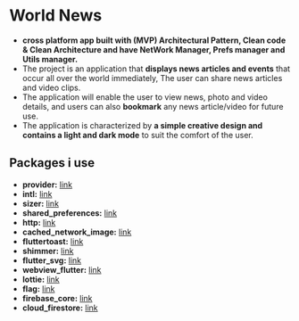 # World News 

- **cross platform app built with (MVP) Architectural Pattern, Clean code & Clean Architecture and have NetWork Manager, Prefs manager and Utils manager.**
- The project is an application that **displays news articles and events** that occur all over the world immediately, The user can share news articles and video clips.
- The application will enable the user to view news, photo and video details, and users can also **bookmark** any news article/video for future use.
- The application is characterized by **a simple creative design and contains a light and dark mode** to suit the comfort of the user.

## Packages i use

- **provider:** [link](https://pub.dev/packages/provider)
- **intl:** [link](https://pub.dev/packages/intl)
- **sizer:** [link](https://pub.dev/packages/sizer)
- **shared_preferences:** [link](https://pub.dev/packages/shared_preferences)
- **http:** [link](https://pub.dev/packages/http)
- **cached_network_image:** [link](https://pub.dev/packages/cached_network_image)
- **fluttertoast:** [link](https://pub.dev/packages/fluttertoast)
- **shimmer:** [link](https://pub.dev/packages/shimmer)
- **flutter_svg:** [link](https://pub.dev/packages/flutter_svg)
- **webview_flutter:** [link](https://pub.dev/packages/webview_flutter)
- **lottie:** [link](https://pub.dev/packages/lottie)
- **flag:** [link](https://pub.dev/packages/flag)
- **firebase_core:** [link](https://pub.dev/packages/firebase_core)
- **cloud_firestore:** [link](https://pub.dev/packages/cloud_firestore)

